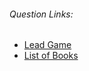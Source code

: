 ###### Question Links:
 * <a href="https://www.codechef.com/IARCSJUD/problems/LEADGAME/">Lead Game</a>
 * <a href="https://www.codechef.com/IARCSJUD/problems/BOOKLIST/">List of Books</a>
